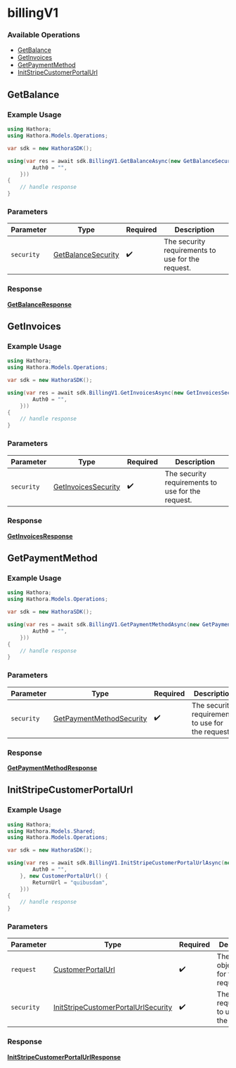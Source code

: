 # billingV1

### Available Operations

* [GetBalance](#getbalance)
* [GetInvoices](#getinvoices)
* [GetPaymentMethod](#getpaymentmethod)
* [InitStripeCustomerPortalUrl](#initstripecustomerportalurl)

## GetBalance

### Example Usage

```csharp
using Hathora;
using Hathora.Models.Operations;

var sdk = new HathoraSDK();

using(var res = await sdk.BillingV1.GetBalanceAsync(new GetBalanceSecurity() {
        Auth0 = "",
    }))
{
    // handle response
}
```

### Parameters

| Parameter                                                          | Type                                                               | Required                                                           | Description                                                        |
| ------------------------------------------------------------------ | ------------------------------------------------------------------ | ------------------------------------------------------------------ | ------------------------------------------------------------------ |
| `security`                                                         | [GetBalanceSecurity](../../Models/BillingV1/GetBalanceSecurity.md) | :heavy_check_mark:                                                 | The security requirements to use for the request.                  |


### Response

**[GetBalanceResponse](../../Models/BillingV1/GetBalanceResponse.md)**


## GetInvoices

### Example Usage

```csharp
using Hathora;
using Hathora.Models.Operations;

var sdk = new HathoraSDK();

using(var res = await sdk.BillingV1.GetInvoicesAsync(new GetInvoicesSecurity() {
        Auth0 = "",
    }))
{
    // handle response
}
```

### Parameters

| Parameter                                                            | Type                                                                 | Required                                                             | Description                                                          |
| -------------------------------------------------------------------- | -------------------------------------------------------------------- | -------------------------------------------------------------------- | -------------------------------------------------------------------- |
| `security`                                                           | [GetInvoicesSecurity](../../Models/BillingV1/GetInvoicesSecurity.md) | :heavy_check_mark:                                                   | The security requirements to use for the request.                    |


### Response

**[GetInvoicesResponse](../../Models/BillingV1/GetInvoicesResponse.md)**


## GetPaymentMethod

### Example Usage

```csharp
using Hathora;
using Hathora.Models.Operations;

var sdk = new HathoraSDK();

using(var res = await sdk.BillingV1.GetPaymentMethodAsync(new GetPaymentMethodSecurity() {
        Auth0 = "",
    }))
{
    // handle response
}
```

### Parameters

| Parameter                                                                      | Type                                                                           | Required                                                                       | Description                                                                    |
| ------------------------------------------------------------------------------ | ------------------------------------------------------------------------------ | ------------------------------------------------------------------------------ | ------------------------------------------------------------------------------ |
| `security`                                                                     | [GetPaymentMethodSecurity](../../Models/BillingV1/GetPaymentMethodSecurity.md) | :heavy_check_mark:                                                             | The security requirements to use for the request.                              |


### Response

**[GetPaymentMethodResponse](../../Models/BillingV1/GetPaymentMethodResponse.md)**


## InitStripeCustomerPortalUrl

### Example Usage

```csharp
using Hathora;
using Hathora.Models.Shared;
using Hathora.Models.Operations;

var sdk = new HathoraSDK();

using(var res = await sdk.BillingV1.InitStripeCustomerPortalUrlAsync(new InitStripeCustomerPortalUrlSecurity() {
        Auth0 = "",
    }, new CustomerPortalUrl() {
        ReturnUrl = "quibusdam",
    }))
{
    // handle response
}
```

### Parameters

| Parameter                                                                                            | Type                                                                                                 | Required                                                                                             | Description                                                                                          |
| ---------------------------------------------------------------------------------------------------- | ---------------------------------------------------------------------------------------------------- | ---------------------------------------------------------------------------------------------------- | ---------------------------------------------------------------------------------------------------- |
| `request`                                                                                            | [CustomerPortalUrl](../../Models/Shared/CustomerPortalUrl.md)                                        | :heavy_check_mark:                                                                                   | The request object to use for the request.                                                           |
| `security`                                                                                           | [InitStripeCustomerPortalUrlSecurity](../../Models/BillingV1/InitStripeCustomerPortalUrlSecurity.md) | :heavy_check_mark:                                                                                   | The security requirements to use for the request.                                                    |


### Response

**[InitStripeCustomerPortalUrlResponse](../../Models/BillingV1/InitStripeCustomerPortalUrlResponse.md)**

